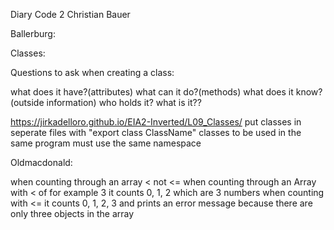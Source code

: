 Diary Code 2 Christian Bauer

Ballerburg:

Classes:

Questions to ask when creating a class:

what does it have?(attributes)
what can it do?(methods)
what does it know?(outside information)
who holds it?
what is it??

https://jirkadelloro.github.io/EIA2-Inverted/L09_Classes/
put classes in seperate files with "export class ClassName"
classes to be used in the same program must use the same namespace


Oldmacdonald:

when counting through an array < not <=
when counting through an Array with < of for example 3 it counts 0, 1, 2 which are 3 numbers
when counting with <= it counts 0, 1, 2, 3 and prints an error message because there are only three objects in the array
